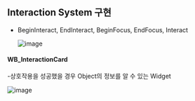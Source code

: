 ## Interaction System 구현

- BeginInteract, EndInteract, BeginFocus, EndFocus, Interact

  ![image](https://github.com/HanYooTae/Unreal-Game-Project1/assets/123162344/80434b89-e684-4f9a-9bd1-fd2cbfc2aee2)

#### WB_InteractionCard
   -상호작용을 성공했을 경우 Object의 정보를 알 수 있는 Widget

   
   ![image](https://github.com/HanYooTae/Unreal-Game-Project1/assets/123162344/6e21658c-c8f9-4f18-9ecf-ebebe1e59430)
